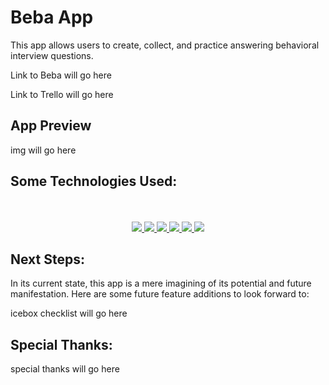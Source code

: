# Beba App

This app allows users to create, collect, and practice answering behavioral interview questions.  

<!-- Visit the Queue app at <a href="https://beryl-queue.herokuapp.com/" target="_blank">https://beryl-queue.herokuapp.com</a>. -->

<!-- Additionally, check out the trello board used for planning this app at <a href="https://trello.com/b/VBQIEHJN/tv-show-app" target="_blank">https://trello.com/b/VBQIEHJN/tv-show-app</a>.
 -->

 Link to Beba will go here


 Link to Trello will go here



## App Preview

<!-- <img src="https://i.ibb.co/SNFbGGD/Screen-Shot-2022-07-23-at-4-52-21-PM.png"> -->
img will go here


## Some Technologies Used:
<div align ="center">
<br>
<br>
<a href="#"><img src="https://img.shields.io/badge/html5-%23E34F26.svg?style=for-the-badge&logo=html5&logoColor=white" />  </a>
<a href="#"><img src="https://img.shields.io/badge/Visual%20Studio-5C2D91.svg?style=for-the-badge&logo=visual-studio&logoColor=white" /> </a>
<a href="#"><img src="https://img.shields.io/badge/python-3670A0?style=for-the-badge&logo=python&logoColor=ffdd54" />  </a>
<a href="#"><img src="https://img.shields.io/badge/django-%23092E20.svg?style=for-the-badge&logo=django&logoColor=white" />  </a>
<a href="#"><img src="https://img.shields.io/badge/docker-%230db7ed.svg?style=for-the-badge&logo=docker&logoColor=white" />  </a>
<a href="#"><img src="https://img.shields.io/badge/css3-%231572B6.svg?style=for-the-badge&logo=css3&logoColor=white" />  </a>


</div>



## Next Steps:

In its current state, this app is a mere imagining of its potential and future manifestation. Here are some future feature additions to look forward to:

icebox checklist will go here
<!-- 
- [x] set up api call for trending shows
- [x] set up api call for recommended shows
- [x] hover over poster cards to see show description
- [x] minor css adjustments
- [ ] add an 'about' page that explains what queue is for and how to utilize its features 
- [ ] add a ternary to display a message if there aren't any similar/recommended shows to display
- [ ] add 'back' buttons to recommended page
- [ ] add a slider that only displays 3-4 poster cards at once
- [ ] allow users to create multiple lists
- [ ] allow users to search for shows in other users' lists
- [ ] allow users to search for a show based on keyword -->


## Special Thanks:
special thanks will go here